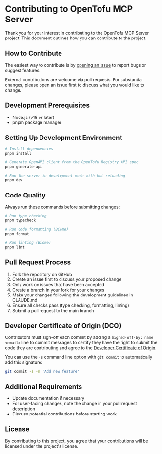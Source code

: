 # Contributing to OpenTofu MCP Server

Thank you for your interest in contributing to the OpenTofu MCP Server project! This document outlines how you can contribute to the project.

## How to Contribute

The easiest way to contribute is by [opening an issue](https://github.com/opentofu/opentofu-mcp-server/issues/new/choose) to report bugs or suggest features.

External contributions are welcome via pull requests. For substantial changes, please open an issue first to discuss what you would like to change.

## Development Prerequisites

- Node.js (v18 or later)
- pnpm package manager

## Setting Up Development Environment

```bash
# Install dependencies
pnpm install

# Generate OpenAPI client from the OpenTofu Registry API spec
pnpm generate-api

# Run the server in development mode with hot reloading
pnpm dev
```

## Code Quality

Always run these commands before submitting changes:

```bash
# Run type checking
pnpm typecheck

# Run code formatting (Biome)
pnpm format

# Run linting (Biome)
pnpm lint
```

## Pull Request Process

1. Fork the repository on GitHub
2. Create an issue first to discuss your proposed change
3. Only work on issues that have been accepted
4. Create a branch in your fork for your changes
5. Make your changes following the development guidelines in CLAUDE.md
6. Ensure all checks pass (type checking, formatting, linting)
7. Submit a pull request to the main branch

## Developer Certificate of Origin (DCO)

Contributors must sign-off each commit by adding a `Signed-off-by: name <email>` line to commit messages to certify they have the right to submit the code they are contributing and agree to the [Developer Certificate of Origin](https://developercertificate.org/).

You can use the `-s` command line option with `git commit` to automatically add this signature:

```bash
git commit -s -m 'Add new feature'
```

## Additional Requirements

- Update documentation if necessary
- For user-facing changes, note the change in your pull request description
- Discuss potential contributions before starting work

## License

By contributing to this project, you agree that your contributions will be licensed under the project's license.